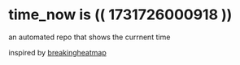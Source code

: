 # time_now is (( 1731726000918 ))

an automated repo that shows the currnent time

inspired by [breakingheatmap](https://github.com/breakingheatmap/breakingheatmap)